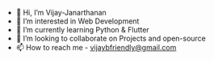 - 👋 Hi, I’m Vijay-Janarthanan
- 👀 I’m interested in Web Development
- 🌱 I’m currently learning Python & Flutter
- 💞️ I’m looking to collaborate on Projects and open-source
- 📫 How to reach me - vijaybfriendly@gmail.com


